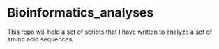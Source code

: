# Bioinformatics_analyses
This repo will hold a set of scripts that I have written to analyze a set of amino acid sequences. 
